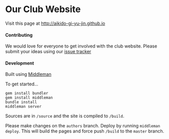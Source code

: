 # Our Club Website

Visit this page at http://aikido-gi-yu-jin.github.io

#### Contributing

We would love for everyone to get involved with the club website.  Please submit your ideas using our [issue tracker](https://github.com/aikido-gi-yu-jin/aikido-gi-yu-jin.github.io/issues)

#### Development

Built using [Middleman](https://middlemanapp.com/)

To get started...

```
gem install bundler
gem install middleman
bundle install
middleman server
```

Sources are in ```/source``` and the site is compiled to ```/build```.

Please make changes on the ```authors``` branch.  Deploy by running ```middleman deploy```.  This will build the pages and force push ```/build``` to the ```master``` branch.

